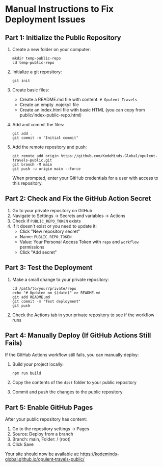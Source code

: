 # Manual Instructions to Fix Deployment Issues

## Part 1: Initialize the Public Repository

1. Create a new folder on your computer:
   ```
   mkdir temp-public-repo
   cd temp-public-repo
   ```

2. Initialize a git repository:
   ```
   git init
   ```

3. Create basic files:
   - Create a README.md file with content: `# Opulent Travels`
   - Create an empty .nojekyll file
   - Create an index.html file with basic HTML (you can copy from public/index-public-repo.html)

4. Add and commit the files:
   ```
   git add .
   git commit -m "Initial commit"
   ```

5. Add the remote repository and push:
   ```
   git remote add origin https://github.com/KodeMinds-Global/opulent-travels-public.git
   git branch -M main
   git push -u origin main --force
   ```
   
   When prompted, enter your GitHub credentials for a user with access to this repository.

## Part 2: Check and Fix the GitHub Action Secret

1. Go to your private repository on GitHub
2. Navigate to Settings → Secrets and variables → Actions
3. Check if `PUBLIC_REPO_TOKEN` exists
4. If it doesn't exist or you need to update it:
   - Click "New repository secret"
   - Name: `PUBLIC_REPO_TOKEN`
   - Value: Your Personal Access Token with `repo` and `workflow` permissions
   - Click "Add secret"

## Part 3: Test the Deployment

1. Make a small change to your private repository:
   ```
   cd /path/to/your/private/repo
   echo "# Updated on $(date)" >> README.md
   git add README.md
   git commit -m "Test deployment"
   git push
   ```

2. Check the Actions tab in your private repository to see if the workflow runs

## Part 4: Manually Deploy (If GitHub Actions Still Fails)

If the GitHub Actions workflow still fails, you can manually deploy:

1. Build your project locally:
   ```
   npm run build
   ```

2. Copy the contents of the `dist` folder to your public repository
3. Commit and push the changes to the public repository

## Part 5: Enable GitHub Pages

After your public repository has content:

1. Go to the repository settings → Pages
2. Source: Deploy from a branch
3. Branch: main, Folder: / (root)
4. Click Save

Your site should now be available at: https://kodeminds-global.github.io/opulent-travels-public/ 